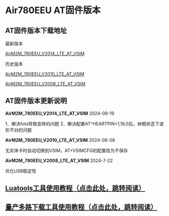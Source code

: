 # Air780EEU AT固件版本

## AT固件版本下载地址

最新版本

[AirM2M_780EEU_V2014_LTE_AT_VSIM](https://cdn.openluat-erp.openluat.com/erp_site_file/product_file/sw_file_20240919012755_AirM2M_780EEU_V2014_LTE_AT_VSIM.zip)

历史版本

[AirM2M_780EEU_V2010_LTE_AT_VSIM](https://cdn.openluat-erp.openluat.com/erp_site_file/product_file/sw_file_20240808192231_AirM2M_780EEU_V2010_LTE_AT_VSIM.zip)

[AirM2M_780EEU_V2008_LTE_AT_VSIM](https://cdn.openluat-erp.openluat.com/erp_site_file/product_file/sw_file_20240722231941_AirM2M_780EEU_V2008_LTE_AT_VSIM.zip)

## AT固件版本更新说明

**AirM2M_780EEU_V2014_LTE_AT_VSIM** 2024-09-19

1、解决fota导致变砖的问题
2、解决配置AT^HEARTPIN=1,16,0后，休眠状态下波形不对的问题

**AirM2M_780EEU_V2010_LTE_AT_VSIM** 2024-08-08

无实体卡时自动切换到VSIM，AT+VSIMCFG的配置改为不保存 

**AirM2M_780EEU_V2008_LTE_AT_VSIM** 2024-7-22

优化USB稳定性

## [Luatools工具使用教程（点击此处，跳转阅读）](https://docs.openluat.com/Luatools/)

## [量产多路下载工具使用教程（点击此处，跳转阅读）](https://docs.openluat.com/multi_download/)
